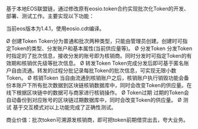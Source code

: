 基于本地EOS联盟链，通过修改原有eosio.token合约实现批次化Token的开发、部署、测试工作。主要实现以下功能：

当前eos版本为1.4.1，使用eosio.cdt编译。

Ø 创建Token  Token分为普通和批次两种类型，只能由管理员创建。创建时可指定Token的类型、分发账户和基本属性(当前供应量等)。
Ø 分发Token  分发Token时指定的了批次信息，接收分发的账号即为核销商。同时分发时可指定Token的有效期和核销优先级等批次信息。
Ø 转发Token Token完成分发后即可基于匿名账户自由流通。转发的过程分批记录每批Token的批次信息，可实现无限小数Token。
Ø 核销Token 当自由流通到核销账户之后，核销账户执行销毁功能会备份本账户下所有批次数据到区块链核销数据库中，同时会改变Token的供应量。在线下根据区块链中的数据可与商家进行核销操作。
Ø Token过期 过期的Token会自动备份到对应账号的区块链过期数据库中，同时会改变Token的供应量。
Ø 测试 基于交互模式对以上功能完成了正确性测试。

商业价值：批次token可溯源发核销商，即可把token前期借贷出去，夸大业务。